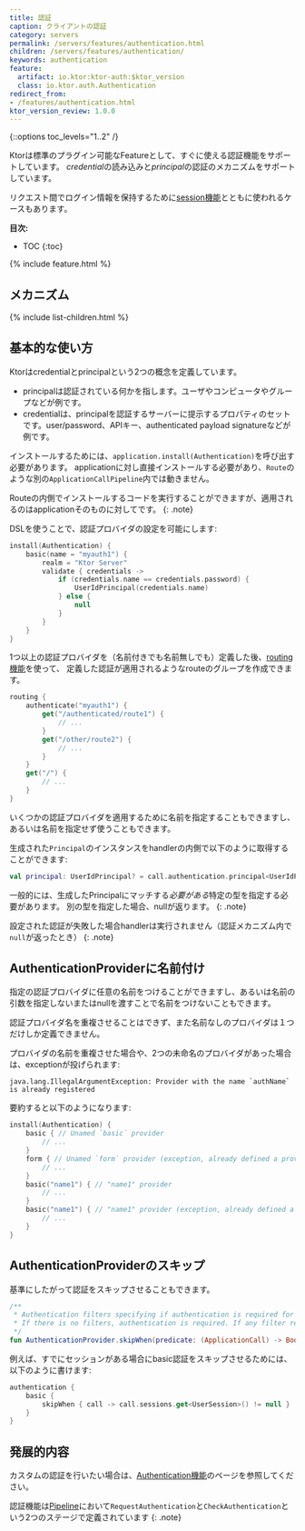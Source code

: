 ```yaml
---
title: 認証
caption: クライアントの認証
category: servers
permalink: /servers/features/authentication.html
children: /servers/features/authentication/
keywords: authentication
feature:
  artifact: io.ktor:ktor-auth:$ktor_version
  class: io.ktor.auth.Authentication
redirect_from:
- /features/authentication.html
ktor_version_review: 1.0.0
---
```


{::options toc_levels="1..2" /}

Ktorは標準のプラグイン可能なFeatureとして、すぐに使える認証機能をサポートしています。
*credential*の読み込みと*principal*の認証のメカニズムをサポートしています。

リクエスト間でログイン情報を保持するために[session機能](/servers/features/sessions.html)とともに使われるケースもあります。

**目次:**

* TOC
{:toc}

{% include feature.html %}

## メカニズム

{% include list-children.html %}

## 基本的な使い方

Ktorはcredentialとprincipalという2つの概念を定義しています。

* principalは認証されている何かを指します。ユーザやコンピュータやグループなどが例です。
* credentialは、principalを認証するサーバーに提示するプロパティのセットです。user/password、APIキー、authenticated payload signatureなどが例です。

インストールするためには、`application.install(Authentication)`を呼び出す必要があります。
applicationに対し直接インストールする必要があり、`Route`のような別の`ApplicationCallPipeline`内では動きません。

Routeの内側でインストールするコードを実行することができますが、適用されるのはapplicationそのものに対してです。
{: .note}

DSLを使うことで、認証プロバイダの設定を可能にします:

```kotlin
install(Authentication) {
    basic(name = "myauth1") {
        realm = "Ktor Server"
        validate { credentials ->
            if (credentials.name == credentials.password) {
                UserIdPrincipal(credentials.name)
            } else {
                null
            }
        }
    }
}
```

1つ以上の認証プロバイダを（名前付きでも名前無しでも）定義した後、[routing機能](/servers/features/routing.html)を使って、
定義した認証が適用されるようなrouteのグループを作成できます。

```kotlin
routing {
    authenticate("myauth1") {
        get("/authenticated/route1") {
            // ...
        }    
        get("/other/route2") {
            // ...
        }    
    }
    get("/") {
        // ...
    }
}
```

いくつかの認証プロバイダを適用するために名前を指定することもできますし、あるいは名前を指定せず使うこともできます。

生成された`Principal`のインスタンスをhandlerの内側で以下のように取得することができます:

```kotlin
val principal: UserIdPrincipal? = call.authentication.principal<UserIdPrincipal>()
```

一般的には、生成したPrincipalにマッチする*必要がある*特定の型を指定する必要があります。
別の型を指定した場合、nullが返ります。
{: .note}

設定された認証が失敗した場合handlerは実行されません（認証メカニズム内で`null`が返ったとき）
{: .note}

## AuthenticationProviderに名前付け

指定の認証プロバイダに任意の名前をつけることができますし、あるいは名前の引数を指定しないまたはnullを渡すことで名前をつけないこともできます。

認証プロバイダ名を重複させることはできず、また名前なしのプロバイダは１つだけしか定義できません。

プロバイダの名前を重複させた場合や、2つの未命名のプロバイダがあった場合は、exceptionが投げられます:

```
java.lang.IllegalArgumentException: Provider with the name `authName` is already registered
```

要約すると以下のようになります:

```kotlin
install(Authentication) {
    basic { // Unamed `basic` provider
        // ...
    }
    form { // Unamed `form` provider (exception, already defined a provider with name = null) 
        // ...
    }
    basic("name1") { // "name1" provider
        // ...
    }
    basic("name1") { // "name1" provider (exception, already defined a provider with name = "name1")
        // ...
    }
}
```

## AuthenticationProviderのスキップ

基準にしたがって認証をスキップさせることもできます。

```kotlin
/**
 * Authentication filters specifying if authentication is required for particular [ApplicationCall]
 * If there is no filters, authentication is required. If any filter returns true, authentication is not required.
 */
fun AuthenticationProvider.skipWhen(predicate: (ApplicationCall) -> Boolean)
```

例えば、すでにセッションがある場合にbasic認証をスキップさせるためには、以下のように書けます:

```kotlin
authentication {
    basic {
        skipWhen { call -> call.sessions.get<UserSession>() != null }
    }
}
```

## 発展的内容

カスタムの認証を行いたい場合は、[Authentication機能](https://github.com/ktorio/ktor/tree/master/ktor-features/ktor-auth/jvm/src/io/ktor/auth)のページを参照してください。

認証機能は[Pipeline](https://github.com/ktorio/ktor/blob/master/ktor-features/ktor-auth/jvm/src/io/ktor/auth/AuthenticationPipeline.kt)において`RequestAuthentication`と`CheckAuthentication`という2つのステージで定義されています
{: .note}
